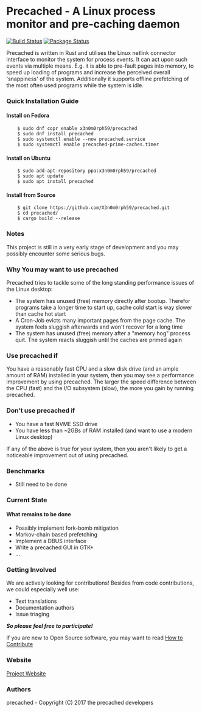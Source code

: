 # Precached - A Linux process monitor and pre-caching daemon
[![Build Status](https://travis-ci.org/X3n0m0rph59/precached.svg?branch=master)](https://travis-ci.org/X3n0m0rph59/precached) [![Package Status](https://copr.fedorainfracloud.org/coprs/x3n0m0rph59/precached/package/precached/status_image/last_build.png)](https://copr.fedorainfracloud.org/coprs/x3n0m0rph59/precached/package/precached/)

Precached is written in Rust and utilises the Linux netlink connector interface
to monitor the system for process events. It can act upon such events via
multiple means. E.g. it is able to pre-fault pages into memory, to speed up
loading of programs and increase the perceived overall 'snappiness' of the
system. Additionally it supports offline prefetching of the most often used
programs while the system is idle.

### Quick Installation Guide

#### Install on Fedora

```
    $ sudo dnf copr enable x3n0m0rph59/precached
    $ sudo dnf install precached
    $ sudo systemctl enable --now precached.service
    $ sudo systemctl enable precached-prime-caches.timer
```

#### Install on Ubuntu

```
    $ sudo add-apt-repository ppa:x3n0m0rph59/precached
    $ sudo apt update
    $ sudo apt install precached
```

#### Install from Source

```
    $ git clone https://github.com/X3n0m0rph59/precached.git  
    $ cd precached/
    $ cargo build --release
```

### Notes

This project is still in a very early stage of development and you may
possibly encounter some serious bugs.

### Why You may want to use precached

Precached tries to tackle some of the long standing performance issues
of the Linux desktop:

* The system has unused (free) memory directly after bootup. Therefor programs
  take a longer time to start up, cache cold start is way slower than cache hot
  start
* A Cron-Job evicts many important pages from the page cache. The system feels
  sluggish afterwards and won't recover for a long time
* The system has unused (free) memory after a "memory hog" process quit.
  The system reacts sluggish until the caches are primed again

### Use precached if

You have a reasonably fast CPU and a slow disk drive (and an ample
amount of RAM) installed in your system, then you may see a performance
improvement by using precached. The larger the speed difference between the
CPU (fast) and the I/O subsystem (slow), the more you gain by running precached.

### Don't use precached if

* You have a fast NVME SSD drive
* You have less than ~2GBs of RAM installed
  (and want to use a modern Linux desktop)

If any of the above is true for your system, then you aren't likely to get a
noticeable improvement out of using precached.

### Benchmarks

* Still need to be done

### Current State

#### What remains to be done

* Possibly implement fork-bomb mitigation
* Markov-chain based prefetching
* Implement a DBUS interface
* Write a precached GUI in GTK+
* ...

### Getting Involved

We are actively looking for contributions! Besides from code contributions,
we could especially well use:

* Text translations
* Documentation authors
* Issue triaging

***So please feel free to participate!***

If you are new to Open Source software, you may want to read
[How to Contribute](https://opensource.guide/how-to-contribute/)

### Website

[Project Website](https://x3n0m0rph59.github.io/precached/)

### Authors

precached - Copyright (C) 2017 the precached developers
